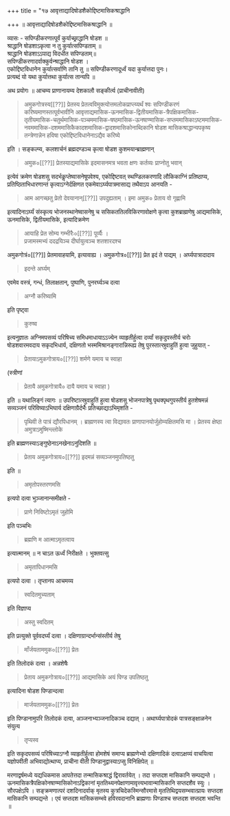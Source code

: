 +++
title = "१७ आवृत्ताद्यादिषोडशैकोद्दिष्टमासिकश्राद्धानि

+++
॥ आवृत्ताद्यादिषोडशैकोद्दिष्टमासिकश्राद्धानि ॥

व्यासः - सपिण्डीकरणात्पूर्वं कुर्याच्छ्राद्धानि षोडश ॥  
श्राद्धानि षोडशाऽकृत्वा न तु कुर्यात्सपिण्डताम् ॥  
श्राद्धानि षोडशाऽऽपाद्य विदधीत सपिण्डताम्॥  
सपिण्डीकरणादर्वाक्कुर्वन्श्राद्धानि षोडश ।  
एकोद्दिष्टविधानेन कुर्यात्सर्वाणि तानि तु ॥ सपिण्डीकरणादूर्ध्वं यदा कुर्यात्तदा पुनः।  
प्रत्यब्दं यो यथा कुर्यात्तथा कुर्यात्स तान्यपि ॥

अथ प्रयोगः ॥ आचम्य प्राणानायम्य देशकालौ सङ्कीर्त्य (प्राचीनावीती)

> अमुकगोत्रस्य[[??]] प्रेतस्य प्रेतत्वविमुक्त्योत्तमलोकप्राप्त्य्यर्थं श्वः सपिण्डीकरणं करिष्यमाणस्तत्पूर्वभावीनि आवृत्ताद्यमासिक-ऊनमासिक-द्वितीयमासिक-त्रैपक्षिकमासिक-तृतीयमासिक-चतुर्थमासिक-पञ्चममासिक-षष्ठमासिक-ऊनषाण्मासिक-सप्तममासिकाऽष्टममासिक-नवममासिक-दशममासिकैकादशमासिक-द्वादशमासिकोनाब्दिकानि षोडश मासिकश्राद्धान्यपकृष्य तन्त्रेणान्नेन हविषा एकोद्दिष्टविधानेनाऽद्यैव करिष्ये

इति । सङ्कल्प्य, कलशार्चनं ब्रह्मदण्डञ्च कृत्वा षोडश कुशमयान्ब्राह्मणान्

> अमुक०[[??]] प्रेतस्याद्यमासिके इदमासनमत्र भवता क्षणः कर्तव्यः प्राप्नोतु भवान्

इत्येवं क्रमेण षोडशसु सदर्भकॢप्तेष्वासनेषूपवेश्य, एकोद्दिष्टवत् स्थण्डिलकरणादि लौकिकाग्निं प्रतिष्ठाप्य, प्रतिष्ठिताभिधारणान्तं कृत्वाऽग्नेर्दक्षिणत एकमेवाऽर्घ्यपात्रमासाद्य तथैवाऽप आनयति -

> आम आगच्छतु प्रेतो देवयानान्[[??]] उपदुह्यताम् । इमा अमुक० प्रेताय वो गृह्णामि

इत्यादिनाऽर्घ्यं संस्कृत्य भोजनस्थानेष्वासनेषु च ससिकततिलविकिरणावोक्षणे कृत्वा कुशब्राह्मणेषु आद्यमासिके, ऊनमासिके, द्वितीयमासिके, इत्यादिक्रमेण

> आयाहि प्रेत सोम्य गम्भीरैः०[[??]] पूर्व्यैः ।  
प्रजामस्मभ्यं ददद्रयिञ्च दीर्घायुत्वञ्च शतशारदश्च

अमुकगोत्रं०[[??]] प्रेतमावाहयामि, इत्यावाह्य । अमुकगोत्र०[[??]] प्रेत इदं ते पाद्यम् । अर्घ्यपात्रादादाय

> इदन्ते अर्घ्यम्

एवमेव वस्त्रं, गन्धं, तिलाक्षतान्, पुष्पाणि, पुनरर्घ्यञ्च दत्वा

> अग्नौ करिष्यामि

इति पृष्ट्वा

> कुरुष्व

इत्यनुज्ञातः अग्निमपसव्यं परिषिच्य समिधमाधायाऽऽज्येन व्याहृतीर्हुत्वा दर्व्यां सकृदुपस्तीर्य चरोः षोडशवारमवदाय सकृदभिधार्य, दक्षिणतो भस्ममिश्रानङ्गारान्निरूह्य तेषु पुरस्तात्स्रुवाहुतिं हुत्वा जुहुयात् -

> प्रेतायाऽमुकगोत्राय०[[??]] शर्मणे यमाय च स्वाहा

(स्त्रीणां

> प्रेतायै अमुकगोत्रायै० दायै यमाय च स्वाहा )

इति ॥ यथालिङ्गं त्यागः ॥ उपरिष्टात्स्रुवाहुतिं हुत्वा षोडशसु भोजनपात्रेषु पृथक्पृथगुपस्तीर्य हुतशेषमन्नं सव्यञ्जनं परिविष्याऽभिघार्य दक्षिणाग्रैर्दर्भैः प्रतिच्छाद्याऽभिमृशति -

> पृथिवी ते पात्रं द्यौरपिधानम् । ब्राह्मणस्य त्वा विद्यावतः प्राणापानयोर्जुहोम्यक्षितमसि मा । प्रेतस्य क्षेष्ठा अमुत्राऽमुष्मिन्ल्लोके

इति ब्राह्मणस्याऽङ्गुष्ठेनाऽनखेनाऽनुदिशति ॥

> प्रेताय अमुकगोत्राय०[[??]] इदमन्नं सव्यञ्जनमुपतिष्ठतु

इति ॥

> अमृतोपस्तरणमसि

इत्यपो दत्वा भुञ्जानान्समीक्षते -

> प्राणे निविष्टोऽमृतं जुहोमि

इति पञ्चभिः

> ब्रह्मणि म आत्माऽमृतत्वाय

इत्यात्मानम् ॥ न चाऽत ऊर्ध्वं निरीक्षते । भुक्तवत्सु

> अमृतापिधानमसि

इत्यपो दत्वा । तृप्तानप आचमय्य

> स्वदितमुच्यताम्

इति विज्ञाप्य

> अस्तु स्वदितम्

इति प्रत्युक्ते पूर्ववदर्घ्यं दत्वा । दक्षिणाग्रान्दर्भान्संस्तीर्य तेषु

> माँर्जयताममुक०[[??]] प्रेतः

इति तिलोदकं दत्वा । अन्नशेषैः

> प्रेताय अमुकगोत्राय०[[??]] आद्यमासिके अयं पिण्ड उपतिष्ठतु

इत्यादिना षोडश पिण्डान्दत्वा

> मार्जयताममुक०[[??]] प्रेतः

इति पिण्डानामुपरि तिलोदकं दत्वा, अञ्जनाभ्यञ्जनादिकञ्च दद्यात् । अथार्घ्यपात्रोदकं पात्रसङ्क्षाळनेन संयुत्य

> तृप्यस्व

इति सकृदपसव्यं परिषिच्याऽग्नौ व्याहृतीर्हुत्वा होमशेषं समाप्य ब्राह्मणेभ्यो दक्षिणादिकं दत्वाऽक्षय्यं वाचयित्वा यज्ञोपवीती अभिवाद्योत्थाप्य, प्राचीना वीती पिण्डानुद्वास्याऽप्सु विनिक्षिपेत् ॥

मरणाद्वर्षमध्ये यद्यधिकमास आपतेत्तदा तन्मासिकश्राद्धं द्विरावर्तयेत् । तदा सप्तदश मासिकानि सम्पद्यन्ते । ऊनमासिकत्रैपक्षिकोनषाण्मासिकोनाऽद्विकानां मृततिथ्यनपेक्षाणामावृत्त्यभावान्मासिकानि सप्तदशैव स्युः । सौरपक्षेऽपि । सङ्क्रमणात्परं दशदिनादर्वाक् मृतस्य कुत्रचिदेकस्मिन्सौरमासे मृततिथिद्वयसम्भवात्प्रायः सप्तदश मासिकानि सम्पद्यन्ते । एवं सप्तदश मासिकसम्भवे हविरवदानानि ब्राह्मणाः पिण्डाश्च सप्तदश सप्तदश भवन्ति ॥
